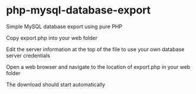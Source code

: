 # php-mysql-database-export
Simple MySQL database export using pure PHP

Copy export.php into your web folder

Edit the server information at the top of the file to use your own database server credentials

Open a web browser and navigate to the location of export.php in your web folder

The download should start automatically
